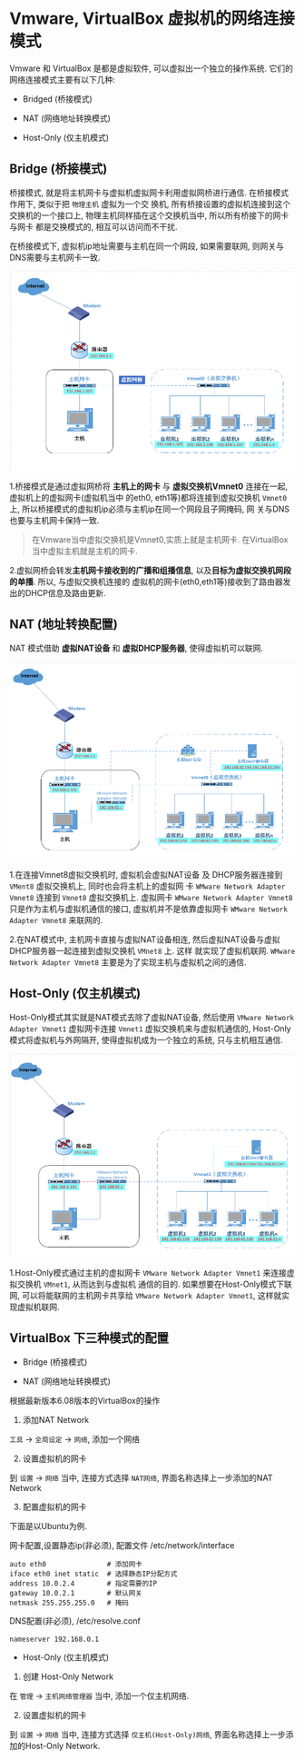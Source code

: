 # Vmware, VirtualBox 虚拟机的网络连接模式

Vmware 和 VirtualBox 是都是虚拟软件, 可以虚拟出一个独立的操作系统. 它们的网络连接模式主要有以下几种:

- Bridged (桥接模式)

- NAT (网络地址转换模式)

- Host-Only (仅主机模式)


## Bridge (桥接模式)

桥接模式, 就是将主机网卡与虚拟机虚拟网卡利用虚拟网桥进行通信. 在桥接模式作用下, 类似于把 `物理主机` 虚拟为一个交
换机, 所有桥接设置的虚拟机连接到这个交换机的一个接口上, 物理主机同样插在这个交换机当中, 所以所有桥接下的网卡与网卡
都是交换模式的, 相互可以访问而不干扰. 

在桥接模式下, 虚拟机ip地址需要与主机在同一个网段, 如果需要联网, 则网关与DNS需要与主机网卡一致.

![image](resource/bridge.png)


1.桥接模式是通过虚拟网桥将 **主机上的网卡** 与 **虚拟交换机Vmnet0** 连接在一起, 虚拟机上的虚拟网卡(虚拟机当中
的eth0, eth1等)都将连接到虚拟交换机 `Vmnet0` 上, 所以桥接模式的虚拟机ip必须与主机ip在同一个网段且子网掩码, 网
关与DNS也要与主机网卡保持一致.

> 在Vmware当中虚拟交换机是Vmnet0,实质上就是主机网卡. 在VirtualBox当中虚拟主机就是主机的网卡.

2.虚拟网桥会转发**主机网卡接收到的广播和组播信息**, 以及**目标为虚拟交换机网段的单播**. 所以, 与虚拟交换机连接的
虚拟机的网卡(eth0,eth1等)接收到了路由器发出的DHCP信息及路由更新.


## NAT (地址转换配置)

NAT 模式借助 **虚拟NAT设备** 和 **虚拟DHCP服务器**, 使得虚拟机可以联网.

![image](resource/nat.png)

1.在连接Vmnet8虚拟交换机时, 虚拟机会虚拟NAT设备 及 DHCP服务器连接到 `VMent8` 虚拟交换机上, 同时也会将主机上的虚拟网
卡 `WMware Network Adapter Vmnet8` 连接到 `Vmnet8` 虚拟交换机上. 虚拟网卡 `WMware Network Adapter Vmnet8` 
只是作为主机与虚拟机通信的接口, 虚拟机并不是依靠虚拟网卡 `WMware Network Adapter Vmnet8` 来联网的.

2.在NAT模式中, 主机网卡直接与虚拟NAT设备相连, 然后虚拟NAT设备与虚拟DHCP服务器一起连接到虚拟交换机 `VMnet8` 上. 这样
就实现了虚拟机联网. `WMware Network Adapter Vmnet8` 主要是为了实现主机与虚拟机之间的通信.


## Host-Only (仅主机模式)

Host-Only模式其实就是NAT模式去除了虚拟NAT设备, 然后使用 `VMware Network Adapter Vmnet1` 虚拟网卡连接 `Vmnet1`
虚拟交换机来与虚拟机通信的, Host-Only模式将虚拟机与外网隔开, 使得虚拟机成为一个独立的系统, 只与主机相互通信.

![image](resource/host-only.png)


1.Host-Only模式通过主机的虚拟网卡 `VMware Network Adapter Vmnet1` 来连接虚拟交换机 `VMnet1`, 从而达到与虚拟机
通信的目的. 如果想要在Host-Only模式下联网, 可以将能联网的主机网卡共享给 `VMware Network Adapter Vmnet1`, 这样就实
现虚拟机联网.


## VirtualBox 下三种模式的配置

- Bridge (桥接模式)

- NAT (网络地址转换模式)

根据最新版本6.08版本的VirtualBox的操作

1. 添加NAT Network

`工具` -> `全局设定` -> `网络`, 添加一个网络

2. 设置虚拟机的网卡

到 `设置` -> `网络` 当中, 连接方式选择 `NAT网络`, 界面名称选择上一步添加的NAT Network

3. 配置虚拟机的网卡

下面是以Ubuntu为例.

网卡配置,设置静态ip(非必须), 配置文件 /etc/network/interface

```
auto eth0               # 添加网卡
iface eth0 inet static  # 选择静态IP分配方式
address 10.0.2.4        # 指定需要的IP
gateway 10.0.2.1        # 默认网关
netmask 255.255.255.0   # 掩码 
```

DNS配置(非必须), /etc/resolve.conf

```
nameserver 192.168.0.1
```

- Host-Only (仅主机模式)

1. 创建 Host-Only Network

在 `管理` -> `主机网络管理器` 当中, 添加一个仅主机网络.

2. 设置虚拟机的网卡

到 `设置` -> `网络` 当中, 连接方式选择 `仅主机(Host-Only)网络`, 界面名称选择上一步添加的Host-Only Network.
